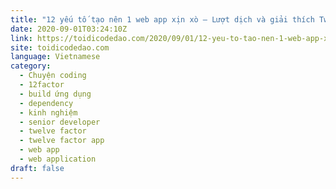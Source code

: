 ```yaml
---
title: "12 yếu tố tạo nên 1 web app xịn xò – Lượt dịch và giải thích Twelve-Factor"
date: 2020-09-01T03:24:10Z
link: https://toidicodedao.com/2020/09/01/12-yeu-to-tao-nen-1-web-app-xin-xo-luot-dich-va-giai-thich-twelve-factor/?utm_medium=RSS&utm_source=news.12bit.vn
site: toidicodedao.com
language: Vietnamese
category:
  - Chuyện coding
  - 12factor
  - build ứng dụng
  - dependency
  - kinh nghiệm
  - senior developer
  - twelve factor
  - twelve factor app
  - web app
  - web application
draft: false
---
```

